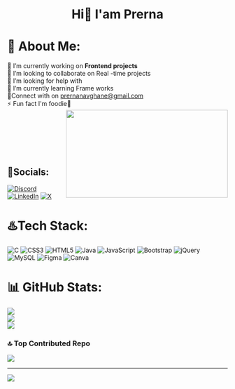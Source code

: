 <h1 align="center" size="70px">Hi👋 I'am Prerna</h1>

# 💫 About Me:

🔭 I’m currently working on **Frontend projects**<br>👯 I’m looking to collaborate on  Real -time projects <br>🤝 I’m looking for help with  <br>🌱 I’m currently learning Frame works<br>🫴Connect with on prernanavghane@gmail.com<br>⚡ Fun fact  I'm foodie🧋
<img src="https://media4.giphy.com/media/v1.Y2lkPTc5MGI3NjExNDNoa2duZDhuMGdnaWwyZHgwNXNiMmNvcXVpNDR3Y3QydG1laDNzbiZlcD12MV9pbnRlcm5hbF9naWZfYnlfaWQmY3Q9Zw/L1R1tvI9svkIWwpVYr/giphy.gif" align="right" height="200px" width="370px" position="absolute">

<br>
<br>
<br>
<br>
<br>






## 🔗Socials:
[![Discord](https://img.shields.io/badge/Discord-%237289DA.svg?logo=discord&logoColor=white)](https://discord.gg/prerna29_40013) [![LinkedIn](prerna-navghane-b9aa35297)](https://linkedin.com/in/https://www.linkedin.com/in/prerna-navghane-b9aa35297) [![X](https://img.shields.io/badge/X-black.svg?logo=X&logoColor=white)](https://x.com/@pr40825) 

# ♨️Tech Stack:
![C](https://img.shields.io/badge/c-%2300599C.svg?style=plastic&logo=c&logoColor=white) ![CSS3](https://img.shields.io/badge/css3-%231572B6.svg?style=plastic&logo=css3&logoColor=white) ![HTML5](https://img.shields.io/badge/html5-%23E34F26.svg?style=plastic&logo=html5&logoColor=white) ![Java](https://img.shields.io/badge/java-%23ED8B00.svg?style=plastic&logo=openjdk&logoColor=white) ![JavaScript](https://img.shields.io/badge/javascript-%23323330.svg?style=plastic&logo=javascript&logoColor=%23F7DF1E) ![Bootstrap](https://img.shields.io/badge/bootstrap-%238511FA.svg?style=plastic&logo=bootstrap&logoColor=white) ![jQuery](https://img.shields.io/badge/jquery-%230769AD.svg?style=plastic&logo=jquery&logoColor=white) ![MySQL](https://img.shields.io/badge/mysql-%2300000f.svg?style=plastic&logo=mysql&logoColor=white) ![Figma](https://img.shields.io/badge/figma-%23F24E1E.svg?style=plastic&logo=figma&logoColor=white) ![Canva](https://img.shields.io/badge/Canva-%2300C4CC.svg?style=plastic&logo=Canva&logoColor=white)

# 📊 GitHub Stats:
![](https://github-readme-stats.vercel.app/api?username=Prerna2900&theme=tokyonight&hide_border=true&include_all_commits=false&count_private=false)<br/>
![](https://github-readme-streak-stats.herokuapp.com/?user=Prerna2900&theme=tokyonight&hide_border=true)<br/>
![](https://github-readme-stats.vercel.app/api/top-langs/?username=Prerna2900&theme=tokyonight&hide_border=true&include_all_commits=false&count_private=false&layout=compact)

### 🔝 Top Contributed Repo
![](https://github-contributor-stats.vercel.app/api?username=Prerna2900&limit=5&theme=tokyonight&combine_all_yearly_contributions=true)

---
[![](https://visitcount.itsvg.in/api?id=Prerna2900&icon=1&color=11)](https://visitcount.itsvg.in)

<!-- Proudly created with GPRM ( https://gprm.itsvg.in ) -->


 


 


